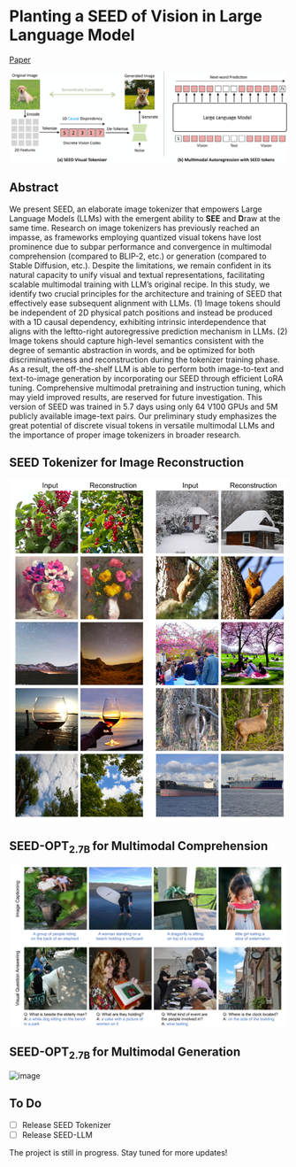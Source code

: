 # Planting a SEED of Vision in Large Language Model
[Paper](https://github.com/AILab-CVC/SEED/blob/main/SEED.pdf)

![image](https://github.com/AILab-CVC/SEED/blob/main/paper_images/teaser.jpg)
## Abstract
We present SEED, an elaborate image tokenizer that empowers Large Language
Models (LLMs) with the emergent ability to **SEE** and **D**raw at the same time.
Research on image tokenizers has previously reached an impasse, as frameworks
employing quantized visual tokens have lost prominence due to subpar performance and convergence in multimodal comprehension (compared to BLIP-2, etc.)
or generation (compared to Stable Diffusion, etc.). Despite the limitations, we
remain confident in its natural capacity to unify visual and textual representations,
facilitating scalable multimodal training with LLM’s original recipe. In this study,
we identify two crucial principles for the architecture and training of SEED that
effectively ease subsequent alignment with LLMs. (1) Image tokens should be
independent of 2D physical patch positions and instead be produced with a 1D
causal dependency, exhibiting intrinsic interdependence that aligns with the leftto-right autoregressive prediction mechanism in LLMs. (2) Image tokens should
capture high-level semantics consistent with the degree of semantic abstraction in
words, and be optimized for both discriminativeness and reconstruction during the
tokenizer training phase. As a result, the off-the-shelf LLM is able to perform both
image-to-text and text-to-image generation by incorporating our SEED through
efficient LoRA tuning. Comprehensive multimodal pretraining and instruction
tuning, which may yield improved results, are reserved for future investigation.
This version of SEED was trained in 5.7 days using only 64 V100 GPUs and 5M
publicly available image-text pairs. Our preliminary study emphasizes the great
potential of discrete visual tokens in versatile multimodal LLMs and the importance
of proper image tokenizers in broader research.

## SEED Tokenizer for Image Reconstruction
![image](https://github.com/AILab-CVC/SEED/blob/main/paper_images/reconstruction.jpg)

## SEED-OPT<sub>2.7B </sub> for Multimodal Comprehension
![image](https://github.com/AILab-CVC/SEED/blob/main/paper_images/vqa.jpg)

## SEED-OPT<sub>2.7B </sub> for Multimodal Generation
![image](https://github.com/AILab-CVC/SEED/blob/main/paper_images/generation.jpg)

## To Do
- [ ] Release SEED Tokenizer
- [ ] Release SEED-LLM

The project is still in progress. Stay tuned for more updates!
